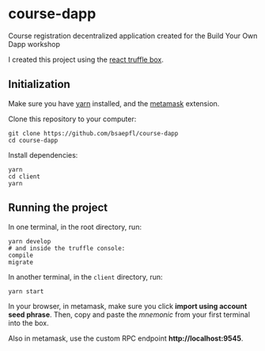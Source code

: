 # course-dapp
Course registration decentralized application created for the Build Your Own Dapp workshop

I created this project using the [react truffle box](https://github.com/truffle-box/react-box).

## Initialization

Make sure you have [yarn](https://yarnpkg.com) installed, and the [metamask](metamask.io) extension.

Clone this repository to your computer:
```
git clone https://github.com/bsaepfl/course-dapp
cd course-dapp
```

Install dependencies:
```
yarn
cd client
yarn
```

## Running the project

In one terminal, in the root directory, run:
```
yarn develop
# and inside the truffle console:
compile
migrate
```

In another terminal, in the `client` directory, run:
```
yarn start
```

In your browser, in metamask, make sure you click **import using account seed phrase**. Then, copy and paste the *mnemonic* from your first terminal into the box.

Also in metamask, use the custom RPC endpoint **http://localhost:9545**.
